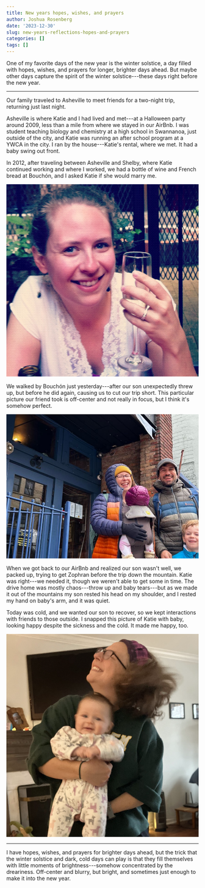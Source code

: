 ```yaml
---
title: New years hopes, wishes, and prayers
author: Joshua Rosenberg
date: '2023-12-30'
slug: new-years-reflections-hopes-and-prayers
categories: []
tags: []
---
```


One of my favorite days of the new year is the winter solstice, a day filled with hopes, wishes, and prayers for longer, brighter days ahead. But maybe other days capture the spirit of the winter solstice---these days right before the new year. 

---

Our family traveled to Asheville to meet friends for a two-night trip, returning just last night. 

Asheville is where Katie and I had lived and met---at a Halloween party around 2009, less than a mile from where we stayed in our AirBnb. I was student teaching biology and chemistry at a high school in Swannanoa, just outside of the city, and Katie was running an after school program at a YWCA in the city. I ran by the house---Katie's rental, where we met. It had a baby swing out front.

In 2012, after traveling between Asheville and Shelby, where Katie continued working and where I worked, we had a bottle of wine and French bread at Bouchón, and I asked Katie if she would marry me.

![](images/5919465D-AA81-4385-B623-FE4216F814A0.JPG)

We walked by Bouchón just yesterday---after our son unexpectedly threw up, but before he did again, causing us to cut our trip short. This particular picture our friend took is off-center and not really in focus, but I think it's somehow perfect.

![](images/IMG_1909.jpg)

When we got back to our AirBnb and realized our son wasn't well, we packed up, trying to get Zophran before the trip down the mountain. Katie was right---we needed it, though we weren't able to get some in time. The drive home was mostly chaos---throw up and baby tears---but as we made it out of the mountains my son rested his head on my shoulder, and I rested my hand on baby's arm, and it was quiet.

Today was cold, and we wanted our son to recover, so we kept interactions with friends to those outside. I snapped this picture of Katie with baby, looking happy despite the sickness and the cold. It made me happy, too.

![](images/kay-ay.png)

---

I have hopes, wishes, and prayers for brighter days ahead, but the trick that the winter solstice and dark, cold days can play is that they fill themselves with little moments of brightness---somehow concentrated by the dreariness. Off-center and blurry, but bright, and sometimes just enough to make it into the new year.